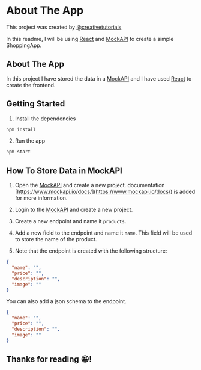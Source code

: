 # About The App

This project was created by [@creativetutorials](https://twitter.com/jaredpalmer)

<!--  -->

In this readme, I will be using [React](https://reactjs.org/) and [MockAPI](https://www.mockapi.io/) to create a simple ShoppingApp.

## About The App

In this project I have stored the data in a [MockAPI](https://www.mockapi.io/) and I have used [React](https://reactjs.org/) to create the frontend.

## Getting Started

1. Install the dependencies

```bash
npm install
```

2. Run the app

```bash
npm start
```

## How To Store Data in MockAPI

1. Open the [MockAPI](https://www.mockapi.io/) and create a new project. documentation [https://www.mockapi.io/docs/](https://www.mockapi.io/docs/) is added for more information.

2. Login to the [MockAPI](https://www.mockapi.io/) and create a new project.

3. Create a new endpoint and name it `products`.

4. Add a new field to the endpoint and name it `name`. This field will be used to store the name of the product.

5. Note that the endpoint is created with the following structure:

```json
{
  "name": "",
  "price": "",
  "description": "",
  "image": ""
}
```

You can also add a json schema to the endpoint.

```json
{
  "name": "",
  "price": "",
  "description": "",
  "image": ""
}
```

## Thanks for reading 😀!
